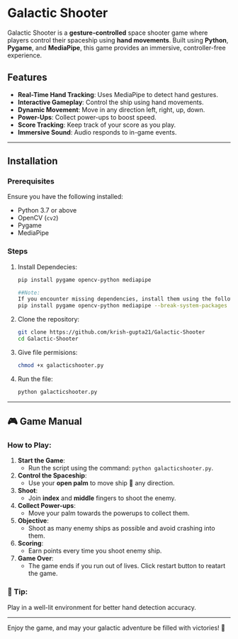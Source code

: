 # Galactic Shooter

Galactic Shooter is a **gesture-controlled** space shooter game where players control their spaceship using **hand movements**. Built using **Python**, **Pygame**, and **MediaPipe**, this game provides an immersive, controller-free experience.

## Features
- **Real-Time Hand Tracking**: Uses MediaPipe to detect hand gestures.
- **Interactive Gameplay**: Control the ship using hand movements.
- **Dynamic Movement**: Move in any direction left, right, up, down.
- **Power-Ups**: Collect power-ups to boost speed.
- **Score Tracking**: Keep track of your score as you play.
- **Immersive Sound**: Audio responds to in-game events.
---

## Installation

### Prerequisites
Ensure you have the following installed:
- Python 3.7 or above
- OpenCV (`cv2`)
- Pygame
- MediaPipe

### Steps

1. Install Dependecies:
   ```bash
   pip install pygame opencv-python mediapipe

   ##Note:
   If you encounter missing dependencies, install them using the following command:
   pip install pygame opencv-python mediapipe --break-system-packages

2. Clone the repository:
   ```bash
   git clone https://github.com/krish-gupta21/Galactic-Shooter
   cd Galactic-Shooter
   
3. Give file permisions:
   ```bash
   chmod +x galacticshooter.py

4. Run the file:
   ```bash
   python galacticshooter.py

---

## 🎮 Game Manual

### How to Play:

1. **Start the Game**:
   - Run the script using the command: `python galacticshooter.py`.
2. **Control the Spaceship**:
   - Use your **open palm** to move ship 🚀 any direction.
3. **Shoot**:
   - Join **index** and **middle** fingers to shoot the enemy.
4. **Collect Power-ups**:
   - Move your palm towards the powerups to collect them.
3. **Objective**:
   - Shoot as many enemy ships as possible and avoid crashing into them.
4. **Scoring**:
   - Earn points every time you shoot enemy ship.
5. **Game Over**:
   - The game ends if you run out of lives. Click restart button to reatart the game.

### 📝 Tip:
Play in a well-lit environment for better hand detection accuracy.

---

Enjoy the game, and may your galactic adventure be filled with victories! 🚀
   

